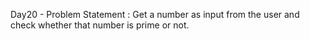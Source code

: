 Day20 - Problem Statement : Get a number as input from the user and check whether that number is prime or not.
